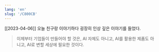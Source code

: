 ```yaml
---
lang: 'en'
slug: '/C800CB'
---
```


[[2023-04-06]] 오늘 친구랑 이야기하다 굉장히 인상 깊은 이야기를 들었다.

> 이제부터 기업들이 만들어야 할 것은,
> AI 자체도 아니고,
> AI를 활용한 제품도 아니고,
> AI로 변할 세상에 필요한 것이다.
